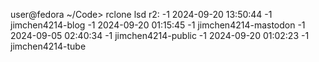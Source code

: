 user@fedora ~/Code> rclone lsd r2:
          -1 2024-09-20 13:50:44        -1 jimchen4214-blog
          -1 2024-09-20 01:15:45        -1 jimchen4214-mastodon
          -1 2024-09-05 02:40:34        -1 jimchen4214-public
          -1 2024-09-20 01:02:23        -1 jimchen4214-tube
